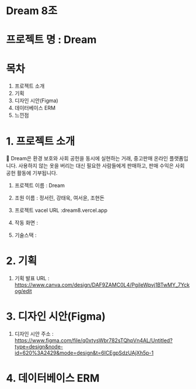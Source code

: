 # Dream 8조

# 프로젝트 명 : Dream

# 목차

1. 프로젝트 소개
2. 기획
3. 디자인 시안(Figma)
4. 데이터베이스 ERM
5. 느낀점

# 1. 프로젝트 소개
💖 Dream은 환경 보호와 사회 공헌을 동시에 실현하는 거래, 중고판매 온라인 플랫폼입니다. 사용하지 않는 옷을 버리는 대신 필요한 사람들에게 판매하고, 판매 수익은 사회 공헌 활동에 기부됩니다.



 1) 프로젝트 이름 : Dream

 2) 조원 이름 : 정서린, 강태욱, 여서윤, 조현돈

 3) 프로젝트 vacel URL :dream8.vercel.app

 4) 작동 화면 :

 5) 기술스택 : 

# 2. 기획

 1) 기획 발표 URL : https://www.canva.com/design/DAF9ZAMC0L4/PgiIeWpvj1BTwMY_7Yckog/edit

# 3. 디자인 시안(Figma)

1) 디자인 시안 주소 : https://www.figma.com/file/q0xtysWbr782sTQhpVn4AL/Untitled?type=design&node-id=620%3A2429&mode=design&t=6ICEgpSdzUAjXh5p-1

# 4. 데이터베이스 ERM
